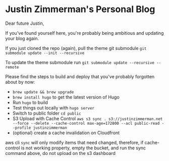 # Justin Zimmerman's Personal Blog

Dear future Justin,

If you've found yourself here, you're probably being ambitious and updating your blog again.

If you just cloned the repo (again), pull the theme git submodule
`git submodule update --init --recursive`

To update the theme submodule run
`git submodule update --recursive --remote`

Please find the steps to build and deploy that you've probably forgotten about by now:

* `brew update && brew upgrade`
* `brew install hugo` to get the latest version of Hugo
* Run `hugo` to build
* Test things out locally with `hugo server`
* Switch to public folder `cd public`
* S3 Upload with Cache Control `aws s3 sync . s3://justinzimmerman.net --force --delete --cache-control max-age=172800 --acl public-read --profile justinzimmerman`
* (optional) create a cache invalidation on Cloudfront

aws cli `sync` will only modify items that need changed, therefore, if cache-control is not working property, empty the bucket, and run the sync command above, do not upload on the s3 dashboard
